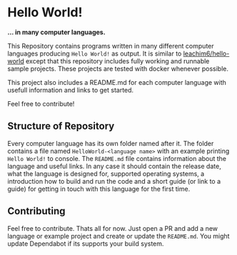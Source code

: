 # Hello World!
**... in many computer languages.**

This Repository contains programs written in many different computer languages producing `Hello World!` as output.
It is similar to [leachim6/hello-world](https://github.com/leachim6/hello-world) except that this repository includes fully working and runnable sample projects. These projects are tested with docker whenever possible. 

This project also includes a README.md for each computer language with usefull information and links to get started. 

Feel free to contribute!


## Structure of Repository
Every computer language has its own folder named after it. The folder contains a file named `HelloWorld-<language name>` with an example printing `Hello World!` to console.
The `README.md` file contains information about the language and useful links.
In any case it should contain the release date, what the language is designed for, supported operating systems, a introduction how to build and run the code and a short guide (or link to a guide) for getting in touch with this language for the first time.


## Contributing
Feel free to contribute. Thats all for now. Just open a PR and add a new language or example project and create or update the `README.md`. You might update Dependabot if its supports your build system.
